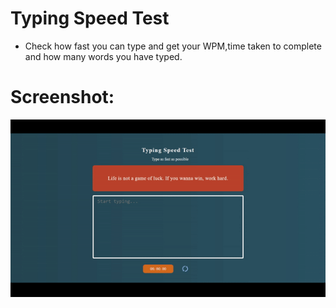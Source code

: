 # Typing Speed Test

- Check how fast you can type and get your WPM,time taken to complete and how many words you have typed.

# Screenshot:

![ss](img/ss.gif)
